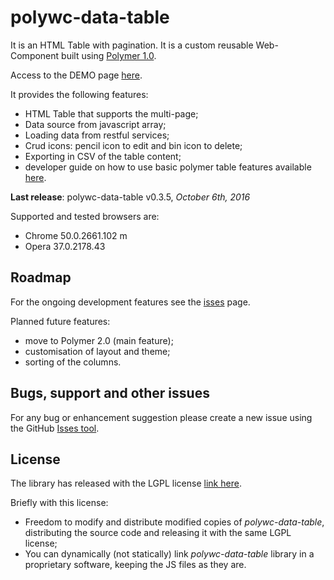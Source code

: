 # polywc-data-table 

It is an HTML Table with pagination. It is a custom reusable Web-Component built using [Polymer 1.0](https://www.polymer-project.org/1.0/). 

Access to the DEMO page [here](http://donpir.github.io/polywc-data-table).

It provides the following features:

 - HTML Table that supports the multi-page;
 - Data source from javascript array;
 - Loading data from restful services;
 - Crud icons: pencil icon to edit and bin icon to delete;
 - Exporting in CSV of the table content;
 - developer guide on how to use basic polymer table features available [here](https://github.com/donpir/polywc-data-table/wiki).
 
__Last release__: polywc-data-table v0.3.5, _October 6th, 2016_

Supported and tested browsers are:

 - Chrome 50.0.2661.102 m
 - Opera 37.0.2178.43

## Roadmap

For the ongoing development features see the [isses](https://github.com/donpir/polywc-data-table/issues) page.

Planned future features:

 - move to Polymer 2.0 (main feature);
 - customisation of layout and theme;
 - sorting of the columns.

## Bugs, support and other issues

For any bug or enhancement suggestion please create a new issue using the GitHub [Isses tool](https://github.com/donpir/polywc-data-table/issues).

## License 

The library has released with the LGPL license [link here](http://www.gnu.org/licenses/lgpl.html).

Briefly with this license:
 
 - Freedom to modify and distribute modified copies of _polywc-data-table_, distributing the source code and releasing it with the same LGPL license;
 - You can dynamically (not statically) link _polywc-data-table_ library in a proprietary software, keeping the JS files as they are.


